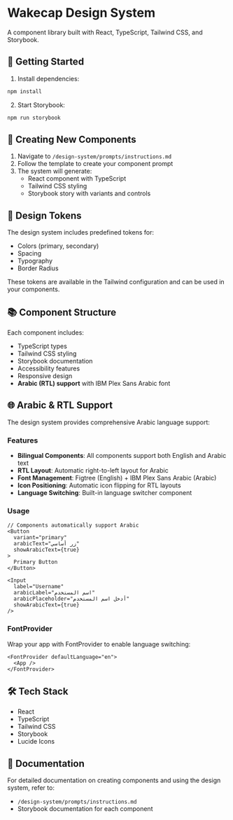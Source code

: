 # Wakecap Design System

A component library built with React, TypeScript, Tailwind CSS, and Storybook.

## 🚀 Getting Started

1. Install dependencies:
```bash
npm install
```

2. Start Storybook:
```bash
npm run storybook
```

## 📝 Creating New Components

1. Navigate to `/design-system/prompts/instructions.md`
2. Follow the template to create your component prompt
3. The system will generate:
   - React component with TypeScript
   - Tailwind CSS styling
   - Storybook story with variants and controls

## 🎨 Design Tokens

The design system includes predefined tokens for:
- Colors (primary, secondary)
- Spacing
- Typography
- Border Radius

These tokens are available in the Tailwind configuration and can be used in your components.

## 📚 Component Structure

Each component includes:
- TypeScript types
- Tailwind CSS styling
- Storybook documentation
- Accessibility features
- Responsive design
- **Arabic (RTL) support** with IBM Plex Sans Arabic font

## 🌐 Arabic & RTL Support

The design system provides comprehensive Arabic language support:

### Features
- **Bilingual Components**: All components support both English and Arabic text
- **RTL Layout**: Automatic right-to-left layout for Arabic
- **Font Management**: Figtree (English) + IBM Plex Sans Arabic (Arabic)
- **Icon Positioning**: Automatic icon flipping for RTL layouts
- **Language Switching**: Built-in language switcher component

### Usage
```tsx
// Components automatically support Arabic
<Button 
  variant="primary"
  arabicText="زر أساسي"
  showArabicText={true}
>
  Primary Button
</Button>

<Input
  label="Username"
  arabicLabel="اسم المستخدم"
  arabicPlaceholder="أدخل اسم المستخدم"
  showArabicText={true}
/>
```

### FontProvider
Wrap your app with FontProvider to enable language switching:
```tsx
<FontProvider defaultLanguage="en">
  <App />
</FontProvider>
```

## 🛠️ Tech Stack

- React
- TypeScript
- Tailwind CSS
- Storybook
- Lucide Icons

## 📖 Documentation

For detailed documentation on creating components and using the design system, refer to:
- `/design-system/prompts/instructions.md`
- Storybook documentation for each component 